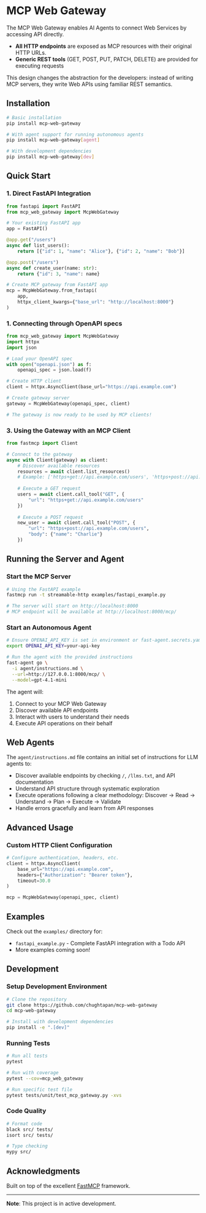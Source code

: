 # MCP Web Gateway
         
The MCP Web Gateway enables AI Agents to connect Web Services by accessing API directly.

- **All HTTP endpoints** are exposed as MCP resources with their original HTTP URLs.
- **Generic REST tools** (GET, POST, PUT, PATCH, DELETE) are provided for executing requests

This design changes the abstraction for the developers: instead of writing MCP servers, they write Web APIs using familiar REST semantics. 

## Installation

```bash
# Basic installation
pip install mcp-web-gateway

# With agent support for running autonomous agents
pip install mcp-web-gateway[agent]

# With development dependencies
pip install mcp-web-gateway[dev]
```

## Quick Start

### 1. Direct FastAPI Integration

```python
from fastapi import FastAPI
from mcp_web_gateway import McpWebGateway

# Your existing FastAPI app
app = FastAPI()

@app.get("/users")
async def list_users():
    return [{"id": 1, "name": "Alice"}, {"id": 2, "name": "Bob"}]

@app.post("/users")
async def create_user(name: str):
    return {"id": 3, "name": name}

# Create MCP gateway from FastAPI app
mcp = McpWebGateway.from_fastapi(
    app,
    httpx_client_kwargs={"base_url": "http://localhost:8000"}
)
```

### 1. Connecting through OpenAPI specs

```python
from mcp_web_gateway import McpWebGateway
import httpx
import json

# Load your OpenAPI spec
with open("openapi.json") as f:
    openapi_spec = json.load(f)

# Create HTTP client
client = httpx.AsyncClient(base_url="https://api.example.com")

# Create gateway server
gateway = McpWebGateway(openapi_spec, client)

# The gateway is now ready to be used by MCP clients!
```

### 3. Using the Gateway with an MCP Client

```python
from fastmcp import Client

# Connect to the gateway
async with Client(gateway) as client:
    # Discover available resources
    resources = await client.list_resources()
    # Example: ['https+get://api.example.com/users', 'https+post://api.example.com/users']
    
    # Execute a GET request
    users = await client.call_tool("GET", {
        "url": "https+get://api.example.com/users"
    })
    
    # Execute a POST request
    new_user = await client.call_tool("POST", {
        "url": "https+post://api.example.com/users",
        "body": {"name": "Charlie"}
    })
```

## Running the Server and Agent

### Start the MCP Server

```bash
# Using the FastAPI example
fastmcp run -t streamable-http examples/fastapi_example.py

# The server will start on http://localhost:8000
# MCP endpoint will be available at http://localhost:8000/mcp/
```

### Start an Autonomous Agent

```bash
# Ensure OPENAI_API_KEY is set in environment or fast-agent.secrets.yaml
export OPENAI_API_KEY=your-api-key

# Run the agent with the provided instructions
fast-agent go \
  -i agent/instructions.md \
  --url=http://127.0.0.1:8000/mcp/ \
  --model=gpt-4.1-mini
```

The agent will:
1. Connect to your MCP Web Gateway
2. Discover available API endpoints
3. Interact with users to understand their needs
4. Execute API operations on their behalf


## Web Agents 
    
The `agent/instructions.md` file contains an initial set of instructions for LLM agents to:

- Discover available endpoints by checking `/`, `/llms.txt`, and API documentation
- Understand API structure through systematic exploration
- Execute operations following a clear methodology: Discover → Read → Understand → Plan → Execute → Validate
- Handle errors gracefully and learn from API responses

## Advanced Usage

### Custom HTTP Client Configuration

```python
# Configure authentication, headers, etc.
client = httpx.AsyncClient(
    base_url="https://api.example.com",
    headers={"Authorization": "Bearer token"},
    timeout=30.0
)

mcp = McpWebGateway(openapi_spec, client)
```

## Examples

Check out the `examples/` directory for:

- `fastapi_example.py` - Complete FastAPI integration with a Todo API
- More examples coming soon!

## Development

### Setup Development Environment

```bash
# Clone the repository
git clone https://github.com/chughtapan/mcp-web-gateway
cd mcp-web-gateway

# Install with development dependencies
pip install -e ".[dev]"
```

### Running Tests

```bash
# Run all tests
pytest

# Run with coverage
pytest --cov=mcp_web_gateway

# Run specific test file
pytest tests/unit/test_mcp_gateway.py -xvs
```

### Code Quality

```bash
# Format code
black src/ tests/
isort src/ tests/

# Type checking
mypy src/
```

## Acknowledgments

Built on top of the excellent [FastMCP](https://github.com/jlowin/fastmcp) framework. 

---

**Note**: This project is in active development.
